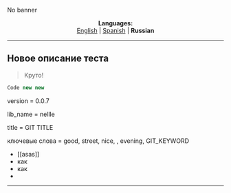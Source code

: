 No banner
<p align="center"><b>Languages:</b><br /><a href="https://github.com/markolofsen/nellle/blob/master/README.md">English</a> | <a href="https://github.com/markolofsen/nellle/blob/master/README_es.md">Spanish</a> | <b>Russian</b></p>

---

## Новое описание теста

> Круто!

```javascript
Code new new
```

version = 0.0.7

lib_name = nellle

title = GIT TITLE

ключевые слова = good, street, nice, , evening, GIT_KEYWORD

* [[asas]]
* как
* как
*

---


